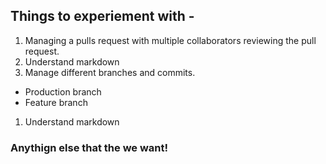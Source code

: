 ## Things to experiement with -

1. Managing a pulls request with multiple collaborators reviewing the pull request.
1. Understand markdown
1. Manage different branches and commits. 
* Production branch 
* Feature branch
1. Understand markdown

### Anythign else that the we want!
